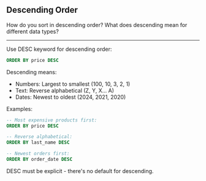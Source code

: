 ## Descending Order

How do you sort in descending order? What does descending mean for different data types?

---

Use DESC keyword for descending order:

```sql
ORDER BY price DESC
```

Descending means:
- Numbers: Largest to smallest (100, 10, 3, 2, 1)
- Text: Reverse alphabetical (Z, Y, X... A)
- Dates: Newest to oldest (2024, 2021, 2020)

Examples:
```sql
-- Most expensive products first:
ORDER BY price DESC

-- Reverse alphabetical:
ORDER BY last_name DESC

-- Newest orders first:
ORDER BY order_date DESC
```

DESC must be explicit - there's no default for descending.

